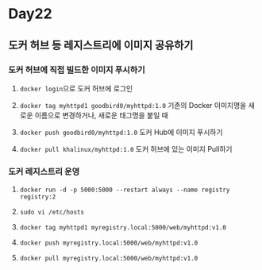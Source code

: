# Day22

## 도커 허브 등 레지스트리에 이미지 공유하기

### 도커 허브에 직접 빌드한 이미지 푸시하기

1. `docker login`으로 도커 허브에 로그인

2. `docker tag myhttpd1 goodbird0/myhttpd:1.0` 기존의 Docker 이미지명을 새로운 이름으로 변경하거나, 새로운 태그명을 붙일 때

3. `docker push goodbird0/myhttpd:1.0` 도커 Hub에 이미지 푸시하기

4. `docker pull khalinux/myhttpd:1.0` 도커 허브에 있는 이미지 Pull하기

### 도커 레지스트리 운영

1. `docker run -d -p 5000:5000 --restart always --name registry registry:2`

2. `sudo vi /etc/hosts`

3. `docker tag myhttpd1 myregistry.local:5000/web/myhttpd:v1.0`

4. `docker push myregistry.local:5000/web/myhttpd:v1.0`

5. `docker pull myregistry.local:5000/web/myhttpd:v1.0`
